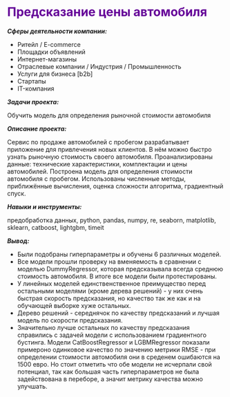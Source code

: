 <span style="color:#660099">
<h1>Предсказание цены автомобиля</h1></span>

***Cферы деятельности компании:***

- Ритейл / E-commerce
- Площадки объявлений
- Интернет-магазины
- Отраслевые компании / Индустрия / Промышленность
- Услуги для бизнеса [b2b]
- Стартапы
- IT-компания
    
***Задачи проекта:***

Обучить модель для определения рыночной стоимости автомобиля

***Описание проекта:***
    
Сервис по продаже автомобилей с пробегом разрабатывает приложение для привлечения новых клиентов. В нём можно быстро узнать рыночную стоимость своего автомобиля. 
Проанализированы данные: технические характеристики, комплектации и цены автомобилей. Построена модель для определения стоимости автомобиля с пробегом.
Использованы численные методы, приближённые вычисления, оценка сложности алгоритма, градиентный спуск.

***Навыки и инструменты:***

предобработка данных, python, pandas, numpy, re, seaborn, matplotlib, sklearn, catboost, lightgbm, timeit	

***Вывод:***

- Были подобраны гиперпараметры и обучены 6 различных моделей.
- Все модели прошли проверку на вменяемость в сравнении с моделью DummyRegressor, которая предсказывала всегда среднюю стоимость автомобиля. В итоге все модели были протестированы.
- У линейных моделей единственственное преимущество перед остальными моделями (кроме дерева решений) - у них очень быстрая скорость предсказания, но качество так же как и на обучающей выборке хуже остальных. 
- Дерево решений - середнячок по качеству предсказаний и лучшая модель по скорости предсказания.
- Значительно лучше остальных по качеству предсказания справились с задачей модели  с использованием градиентного бустинга. Модели CatBoostRegressor и LGBMRegressor показали примероно одинковое качество по значению метрики RMSE - при определении стоимости автомобиля они в среденем ошибаются на 1500 евро. Но стоит отметить что обе модели не исчерпали свой потенциал, так как большая часть гиперпараметров не была задействована в переборе, а значит метрику качества можно улучшать.